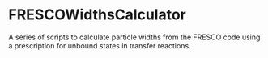 # FRESCOWidthsCalculator
A series of scripts to calculate particle widths from the FRESCO code using a prescription for unbound states in transfer reactions.
